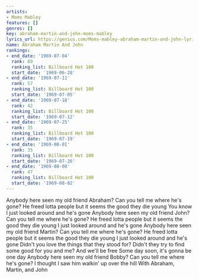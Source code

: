 ```yaml
---
artists:
- Moms Mabley
features: []
genres: []
key: abraham-martin-and-john-moms-mabley
lyrics_url: https://genius.com/Moms-mabley-abraham-martin-and-john-lyrics
name: Abraham Martin And John
rankings:
- end_date: '1969-07-04'
  rank: 89
  ranking_list: Billboard Hot 100
  start_date: '1969-06-28'
- end_date: '1969-07-11'
  rank: 57
  ranking_list: Billboard Hot 100
  start_date: '1969-07-05'
- end_date: '1969-07-18'
  rank: 42
  ranking_list: Billboard Hot 100
  start_date: '1969-07-12'
- end_date: '1969-07-25'
  rank: 35
  ranking_list: Billboard Hot 100
  start_date: '1969-07-19'
- end_date: '1969-08-01'
  rank: 35
  ranking_list: Billboard Hot 100
  start_date: '1969-07-26'
- end_date: '1969-08-08'
  rank: 47
  ranking_list: Billboard Hot 100
  start_date: '1969-08-02'
---
```

Anybody here seen my old friend Abraham?
Can you tell me where he's gone?
He freed lotta people but it seems the good they die young
You know I just looked around and he's gone
Anybody here seen my old friend John?
Can you tell me where he's gone?
He freed lotta people but it seems the good they die young
I just looked around and he's gone
Anybody here seen my old friend Martin?
Can you tell me where he's gone?
He freed lotta people but it seems the good they die young
I just looked around and he's gone
Didn't you love the things that they stood for?
Didn't they try to find some good for you and me?
And we'll be free
Some day soon, it's gonna be one day
Anybody here seen my old friend Bobby?
Can you tell me where he's gone?
I thought I saw him walkin' up over the hill
With Abraham, Martin, and John
